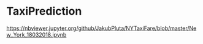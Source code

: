 # TaxiPrediction
https://nbviewer.jupyter.org/github/JakubPluta/NYTaxiFare/blob/master/New_York_18032018.ipynb

